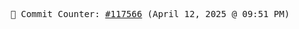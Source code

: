 <p align="center">
    <samp>
        📮 Commit Counter: <a href="https://github.com/Javascript-void0/Javascript-void0/commits/main">#117566</a> (April 12, 2025 @ 09:51 PM)
    </samp>
</p>
